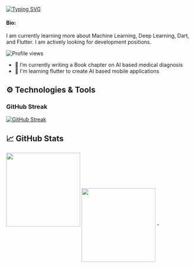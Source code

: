 [![Typing SVG](https://readme-typing-svg.herokuapp.com?color=15485F&center=true&vCenter=true&lines=Hi+there%2C+I'm+Yeasir+Arefin+Tusher)](http://yeasirarefin.com)
#### Bio:
I am currently learning more about Machine Learning, Deep Learning, Dart, and
Flutter. I am actively looking for development positions.

![Profile views](https://gpvc.arturio.dev/shishir2sr)

- 🌱 I’m currently writing a Book chapter on AI based medical diagnosis
- 👯 I'm learning flutter to create AI based mobile applications





## ⚙️ Technologies & Tools
### GitHub Streak
[![GitHub Streak](https://github-readme-streak-stats.herokuapp.com/?user=shishir2sr)](http://yeasirarefin.com)

## &#x1f4c8; GitHub Stats

<img height="200" src="https://github-readme-stats.vercel.app/api?username=shishir2sr&count_private=true" />

<img align="center" height="200" src="https://github-profile-trophy.vercel.app/?username=shishir2sr&count_private=true"/>
-

